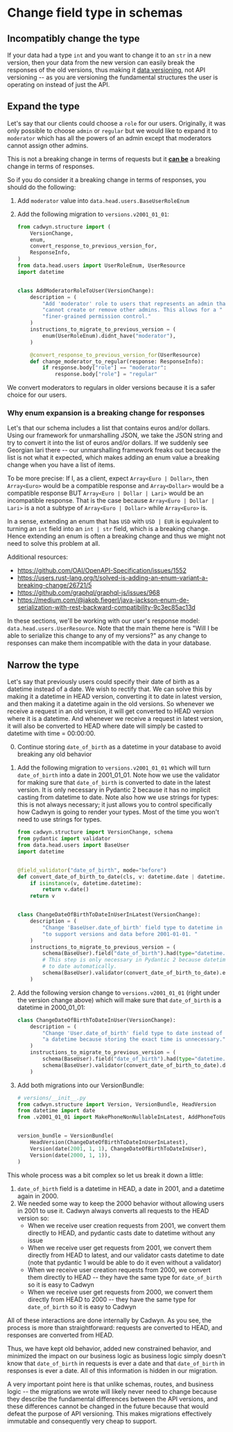# Change field type in schemas

## Incompatibly change the type

If your data had a type `int` and you want to change it to an `str` in a new version, then your data from the new version can easily break the responses of the old versions, thus making it [data versioning](../../concepts/beware_of_data_versioning.md), not API versioning -- as you are versioning the fundamental structures the user is operating on instead of just the API.

## Expand the type

Let's say that our clients could choose a `role` for our users. Originally, it was only possible to choose `admin` or `regular` but we would like to expand it to `moderator` which has all the powers of an admin except that moderators cannot assign other admins.

This is not a breaking change in terms of requests but it [**can be**](#why-enum-expansion-is-a-breaking-change-for-responses) a breaking change in terms of responses.

So if you do consider it a breaking change in terms of responses, you should do the following:

1. Add `moderator` value into `data.head.users.BaseUserRoleEnum`
2. Add the following migration to `versions.v2001_01_01`:

    ```python
    from cadwyn.structure import (
        VersionChange,
        enum,
        convert_response_to_previous_version_for,
        ResponseInfo,
    )
    from data.head.users import UserRoleEnum, UserResource
    import datetime


    class AddModeratorRoleToUser(VersionChange):
        description = (
            "Add 'moderator' role to users that represents an admin that "
            "cannot create or remove other admins. This allows for a "
            "finer-grained permission control."
        )
        instructions_to_migrate_to_previous_version = (
            enum(UserRoleEnum).didnt_have("moderator"),
        )

        @convert_response_to_previous_version_for(UserResource)
        def change_moderator_to_regular(response: ResponseInfo):
            if response.body["role"] == "moderator":
                response.body["role"] = "regular"
    ```

We convert moderators to regulars in older versions because it is a safer choice for our users.

### Why enum expansion is a breaking change for responses

Let's that our schema includes a list that contains euros and/or dollars. Using our framework for unmarshalling JSON, we take the JSON string and try to convert it into the list of euros and/or dollars. If we suddenly see Georgian lari there -- our unmarshalling framework freaks out because the list is not what it expected, which makes adding an enum value a breaking change when you have a list of items.

To be more precise: If I, as a client, expect `Array<Euro | Dollar>`, then `Array<Euro>` would be a compatible response and `Array<Dollar>` would be a compatible response BUT `Array<Euro | Dollar | Lari>` would be an incompatible response.
That is the case because `Array<Euro | Dollar | Lari>` is a not a subtype of `Array<Euro | Dollar>` while `Array<Euro>` is.

In a sense, extending an enum that has `USD` with `USD | EUR` is equivalent to turning an `int` field into an `int | str` field, which is a breaking change. Hence extending an enum is often a breaking change and thus we might not need to solve this problem at all.

Additional resources:

* <https://github.com/OAI/OpenAPI-Specification/issues/1552>
* <https://users.rust-lang.org/t/solved-is-adding-an-enum-variant-a-breaking-change/26721/5>
* <https://github.com/graphql/graphql-js/issues/968>
* <https://medium.com/@jakob.fiegerl/java-jackson-enum-de-serialization-with-rest-backward-compatibility-9c3ec85ac13d>

In these sections, we'll be working with our user's response model: `data.head.users.UserResource`. Note that the main theme here is "Will I be able to serialize this change to any of my versions?" as any change to responses can make them incompatible with the data in your database.

## Narrow the type

Let's say that previously users could specify their date of birth as a datetime instead of a date. We wish to rectify that. We can solve this by making it a datetime in HEAD version, converting it to date in latest version, and then making it a datetime again in the old versions. So whenever we receive a request in an old version, it will get converted to HEAD version where it is a datetime. And whenever we receive a request in latest version, it will also be converted to HEAD where date will simply be casted to datetime with time = 00:00:00.

0. Continue storing `date_of_birth` as a datetime in your database to avoid breaking any old behavior
1. Add the following migration to `versions.v2001_01_01` which will turn `date_of_birth` into a date in 2001_01_01. Note how we use the validator for making sure that `date_of_birth` is converted to date in the latest version. It is only necessary in Pydantic 2 because it has no implicit casting from datetime to date. Note also how we use strings for types: this is not always necessary; it just allows you to control specifically how Cadwyn is going to render your types. Most of the time you won't need to use strings for types.

    ```python
    from cadwyn.structure import VersionChange, schema
    from pydantic import validator
    from data.head.users import BaseUser
    import datetime


    @field_validator("date_of_birth", mode="before")
    def convert_date_of_birth_to_date(cls, v: datetime.date | datetime.datetime):
        if isinstance(v, datetime.datetime):
            return v.date()
        return v


    class ChangeDateOfBirthToDateInUserInLatest(VersionChange):
        description = (
            "Change 'BaseUser.date_of_birth' field type to datetime in HEAD "
            "to support versions and data before 2001-01-01. "
        )
        instructions_to_migrate_to_previous_version = (
            schema(BaseUser).field("date_of_birth").had(type="datetime.date"),
            # This step is only necessary in Pydantic 2 because datetime won't be converted
            # to date automatically.
            schema(BaseUser).validator(convert_date_of_birth_to_date).existed,
        )
    ```

2. Add the following version change to `versions.v2001_01_01` (right under the version change above) which will make sure that `date_of_birth` is a datetime in 2000_01_01:

    ```python
    class ChangeDateOfBirthToDateInUser(VersionChange):
        description = (
            "Change 'User.date_of_birth' field type to date instead of "
            "a datetime because storing the exact time is unnecessary."
        )
        instructions_to_migrate_to_previous_version = (
            schema(BaseUser).field("date_of_birth").had(type="datetime.datetime"),
            schema(BaseUser).validator(convert_date_of_birth_to_date).didnt_exist,
        )
    ```

3. Add both migrations into our VersionBundle:

    ```python
    # versions/__init__.py
    from cadwyn.structure import Version, VersionBundle, HeadVersion
    from datetime import date
    from .v2001_01_01 import MakePhoneNonNullableInLatest, AddPhoneToUser


    version_bundle = VersionBundle(
        HeadVersion(ChangeDateOfBirthToDateInUserInLatest),
        Version(date(2001, 1, 1), ChangeDateOfBirthToDateInUser),
        Version(date(2000, 1, 1)),
    )
    ```

This whole process was a bit complex so let us break it down a little:

1. `date_of_birth` field is a datetime in HEAD, a date in 2001, and a datetime again in 2000.
2. We needed some way to keep the 2000 behavior without allowing users in 2001 to use it. Cadwyn always converts all requests to the HEAD version so:
    * When we receive user creation requests from 2001, we convert them directly to HEAD, and pydantic casts date to datetime without any issue
    * When we receive user get requests from 2001, we convert them directly from HEAD to latest, and our validator casts datetime to date (note that pydantic 1 would be able to do it even without a validator)
    * When we receive user creation requests from 2000, we convert them directly to HEAD -- they have the same type for `date_of_birth` so it is easy to Cadwyn
    * When we receive user get requests from 2000, we convert them directly from HEAD to 2000 -- they have the same type for `date_of_birth` so it is easy to Cadwyn

All of these interactions are done internally by Cadwyn. As you see, the process is more than straightforward: requests are converted to HEAD, and responses are converted from HEAD.

Thus, we have kept old behavior, added new constrained behavior, and minimized the impact on our business logic as business logic simply doesn't know that `date_of_birth` in requests is ever a date and that `date_of_birth` in responses is ever a date. All of this information is hidden in our migration.

A very important point here is that unlike schemas, routes, and business logic -- the migrations we wrote will likely never need to change because they describe the fundamental differences between the API versions, and these differences cannot be changed in the future because that would defeat the purpose of API versioning. This makes migrations effectively immutable and consequently very cheap to support.
